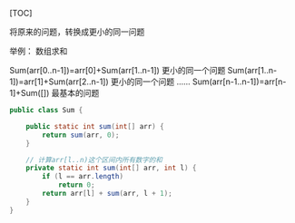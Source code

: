 [TOC]

将原来的问题，转换成更小的同一问题

举例：
数组求和

Sum(arr[0..n-1])=arr[0]+Sum(arr[1..n-1]) 更小的同一个问题
Sum(arr[1..n-1])=arr[1]+Sum(arr[2..n-1]) 更小的同一个问题
......
Sum(arr[n-1..n-1])=arr[n-1]+Sum([]) 最基本的问题


```java
public class Sum {

    public static int sum(int[] arr) {
        return sum(arr, 0);
    }

    // 计算arr[l..n)这个区间内所有数字的和
    private static int sum(int[] arr, int l) {
        if (l == arr.length)
            return 0;
        return arr[l] + sum(arr, l + 1);
    }
}
```